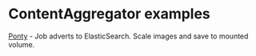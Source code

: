 # ContentAggregator examples #

[Ponty](Ponty/Readme.md) - Job adverts to ElasticSearch. Scale images and save to mounted volume.